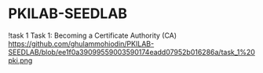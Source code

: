 # PKILAB-SEEDLAB
!task 1 Task 1: Becoming a Certificate Authority (CA)
https://github.com/ghulammohiodin/PKILAB-SEEDLAB/blob/ee1f0a39099559003590174eadd07952b016286a/task_1%20pki.png

